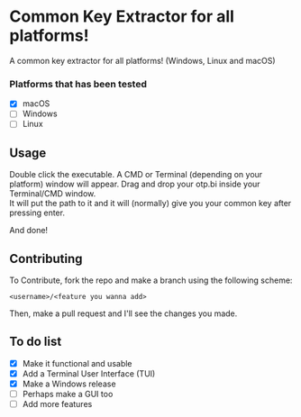 # Common Key Extractor for all platforms!
A common key extractor for all platforms! (Windows, Linux and macOS)

### Platforms that has been tested

- [x] macOS
- [ ] Windows
- [ ] Linux

## Usage
Double click the executable. A CMD or Terminal (depending on your platform) window will appear.
Drag and drop your otp.bi inside your Terminal/CMD window. <br> It will put the path to it and it will (normally) give you your common key after pressing enter.

And done!

## Contributing
To Contribute, fork the repo and make a branch using the following scheme:

`<username>/<feature you wanna add>`

Then, make a pull request and I'll see the changes you made.

## To do list

- [x] Make it functional and usable
- [x] Add a Terminal User Interface (TUI)
- [x] Make a Windows release
- [ ] Perhaps make a GUI too
- [ ] Add more features
